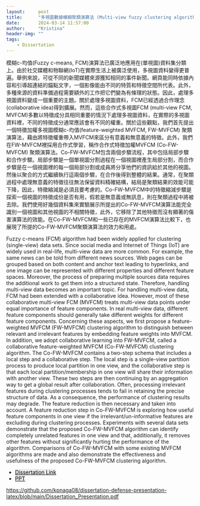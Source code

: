 ```yaml
---
layout:     post
title:      "多視圖數據模糊聚類演算法 (Multi-view fuzzy clustering algorithms for multi-view data)"
date:       2024-03-14 11:57:00
author:     "Kristina"
header-img: ""
tags:
    - Dissertation
---
```


<div class="content">
<p>
模糊c-均值(Fuzzy c-means, FCM)演算法已廣泛地應用在(單視圖)資料集分類上。由於社交媒體和物聯網(IoT)在實際生活上被廣泛使用，多視圖資料變得更普遍。舉例來說，可從不同的新聞媒體來源獲知相同的事件新聞。網頁能同時依據內容和引導超連結的錨點文字，一個影像能由不同的特質和特徵空間所代表。此外，多種來源的資料準備過程需要額外的工作把它們變為有條理的狀態。因此，處理多視圖資料變成一個重要的主題。關於處理多視圖資料，FCM已經透過合作理念(collaborative idea)得到擴展。然而，這些合作式多視圖FCM (multi-view FCM, MVFCM)多數以特徵成分具相同重要的情況下處理多視圖資料，在實際的多視圖資料裡，不同的特徵成分通常應該會有不同的權重。關於這些觀點，我們首先提出一個特徵加權多視圖模糊c-均值(feature-weighted MVFCM, FW-MVFCM) 聚類演算法，藉由將特徵權重帶入MVFCM來區分有意義和無意義的特徵。此外，我們在FW-MVFCM裡採用合作式學習，稱作合作式特徵加權MVFCM (Co-FW-MVFCM) 聚類演算法。Co-FW-MVFCM包含兩個步驟流程，其中包括局部步驟和合作步驟。局部步驟是一個單視圖分割過程在一個視圖裡產生局部分割，而合作步驟是在一個視圖裡的每一個局部分割或成員將分享他們的資訊給於其他的視圖。然後以聚合的方式繼續執行這兩個步驟，在合作後得到整體的結果。通常，在聚類過程中處理無意義的特徵往往無法保留資料精確結構，結局是聚類結果的效能可能下降，因此，特徵縮減是必須且要考慮的。Co-FW-MVFCM中的特徵縮減步驟是探索一個視圖的特徵成份是否有用，假若是無意義或無訊息，則在聚類過程中將被去除。我們使用好幾個資料集來實驗展示所提出的Co-FW-MVFCM演算法能完全識別一個視圖和其他視圖的不相關特徵，此外，它移除了其他特徵而沒有顯著的傷害演算法的效能。在Co-FW-MVFCM和一些已存在的MVFCM演算法比較下，也展現了所提的Co-FW-MVFCM聚類演算法的效力和用處。</p>

<div class="content">
<p>
Fuzzy c-means (FCM) algorithm had been widely applied for clustering (single-view) data sets. Since social media and Internet of Things (IoT) are widely used in real-life, multi-view data are more common. For example, the same news can be told from different news sources. Web pages can be grouped based on both content and anchor text leading to hyperlinks, and one image can be represented with different properties and different feature spaces. Moreover, the process of preparing multiple sources data requires the additional work to get them into a structured state. Therefore, handling multi-view data becomes an important topic. For handling multi-view data, FCM had been extended with a collaborative idea. However, most of these collaborative multi-view FCM (MVFCM) treats multi-view data points under equal importance of feature components. In real multi-view data, different feature components should generally take different weights for different feature components. Concerning these aspects, we first propose a feature-weighted MVFCM (FW-MVFCM) clustering algorithm to distinguish between relevant and irrelevant features by embedding feature weights into MVFCM. In addition, we adopt collaborative learning into FW-MVFCM, called a collaborative feature-weighted MVFCM (Co-FW-MVFCM) clustering algorithm. The Co-FW-MVFCM contains a two-step schema that includes a local step and a collaborative step. The local step is a single-view partition process to produce local partition in one view, and the collaborative step is that each local partition/membership in one view will share their information with another view. These two steps are then continuing by an aggregation way to get a global result after collaboration. Often, processing irrelevant features during clustering processes tends to fail in retaining the precise structure of data. As a consequence, the performance of clustering results may degrade. The feature reduction is then necessary and taken into account. A feature reduction step in Co-FW-MVFCM is exploring how useful feature components in one view if the irrelevant/un-informative features are excluding during clustering processes. Experiments with several data sets demonstrate that the proposed Co-FW-MVFCM algorithm can identify completely unrelated features in one view and that, additionally, it removes other features without significantly hurting the performance of the algorithm. Comparisons of Co-FW-MVFCM with some existing MVFCM algorithms are made and also demonstrate the effectiveness and usefulness of the proposed Co-FW-MVFCM clustering algorithm.</p>


<ul class="actions">
<li><a href="https://www.airitilibrary.com/Article/Detail/U0017-0607202010131400" class="button"
style="color: black;background-color: rgba(75, 75, 76, 0.100);">Dissertation Link</a></li>
<li><a href="https://github.com/kpnaga08/dissertation-defense-presentation-latex/blob/main/Dissertation_Presentation.pdf" class="button"
style="color: black;background-color: rgba(75, 75, 76, 0.100);">PPT</a>
</li>
</ul>
</div>


https://github.com/kpnaga08/dissertation-defense-presentation-latex/blob/main/Dissertation_Presentation.pdf